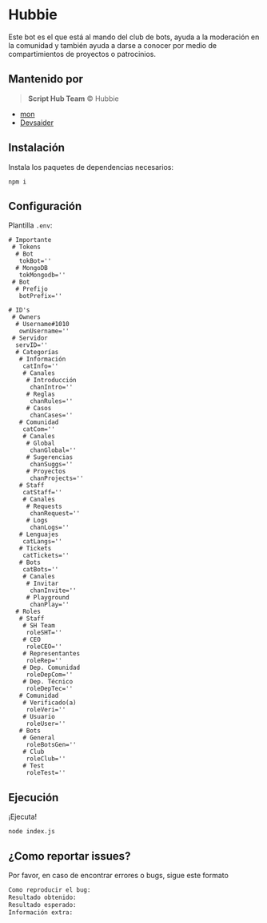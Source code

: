 # Hubbie

Este bot es el que está al mando del club de bots, ayuda a la moderación en la comunidad y también ayuda a darse a conocer por medio de compartimientos de proyectos o patrocinios.

## Mantenido por

> **Script Hub Team** © Hubbie

- [mon](https://github.com/wwmon)
- [Devsaider](https://github.com/mrdevsaider)

## Instalación

Instala los paquetes de dependencias necesarios:

`npm i`

## Configuración

Plantilla `.env`:

```env
# Importante
 # Tokens
  # Bot
   tokBot=''
  # MongoDB
   tokMongodb=''
 # Bot
  # Prefijo
   botPrefix=''

# ID's
 # Owners
  # Username#1010
   ownUsername=''
 # Servidor
  servID=''
  # Categorías
   # Información
    catInfo=''
    # Canales
     # Introducción
      chanIntro=''
     # Reglas
      chanRules=''
     # Casos
      chanCases=''
   # Comunidad
    catCom=''
    # Canales
     # Global
      chanGlobal=''
     # Sugerencias
      chanSuggs=''
     # Proyectos
      chanProjects=''
   # Staff
    catStaff=''
    # Canales
     # Requests
      chanRequest=''
     # Logs
      chanLogs=''
   # Lenguajes
    catLangs=''
   # Tickets
    catTickets=''
   # Bots
    catBots=''
    # Canales
     # Invitar
      chanInvite=''
     # Playground
      chanPlay=''
  # Roles
   # Staff
    # SH Team
     roleSHT=''
    # CEO
     roleCEO=''
    # Representantes
     roleRep=''
    # Dep. Comunidad
     roleDepCom=''
    # Dep. Técnico
     roleDepTec=''
   # Comunidad
    # Verificado(a)
     roleVeri=''
    # Usuario
     roleUser=''
   # Bots
    # General
     roleBotsGen=''
    # Club
     roleClub=''
    # Test
     roleTest=''
```

## Ejecución

¡Ejecuta!

`node index.js`

## ¿Como reportar issues?

Por favor, en caso de encontrar errores o bugs, sigue este formato

```e
Como reproducir el bug:
Resultado obtenido:
Resultado esperado:
Información extra:
```

